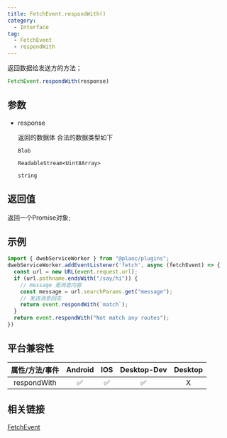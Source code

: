 ```yaml
---
title: FetchEvent.respondWith()
category:
  - Interface
tag:
  - FetchEvent
  - respondWith 
---
```


返回数据给发送方的方法；

```js
FetchEvent.respondWith(response)
```

## 参数

  - response

    返回的数据体
    合法的数据类型如下

    `Blob`

    `ReadableStream<Uint8Array>`

    `string`

## 返回值

  返回一个Promise对象;

## 示例
```js
import { dwebServiceWorker } from "@plaoc/plugins";
dwebServiceWorker.addEventListener('fetch', async (fetchEvent) => {
  const url = new URL(event.request.url);
  if (url.pathname.endsWith("/say/hi")) {
    // message 是消息内容
    const message = url.searchParams.get("message");
    // 发送消息回去
    return event.respondWith(`match`);
  }
  return event.respondWith("Not match any routes");
}) 
```

## 平台兼容性

| 属性/方法/事件 | Android | IOS | Desktop-Dev | Desktop |
|:------------:|:-------:|:---:|:-----------:|:-------:|
| respondWith  | ✅       | ✅  | ✅          | X       |

## 相关链接
[FetchEvent](./index.md)


